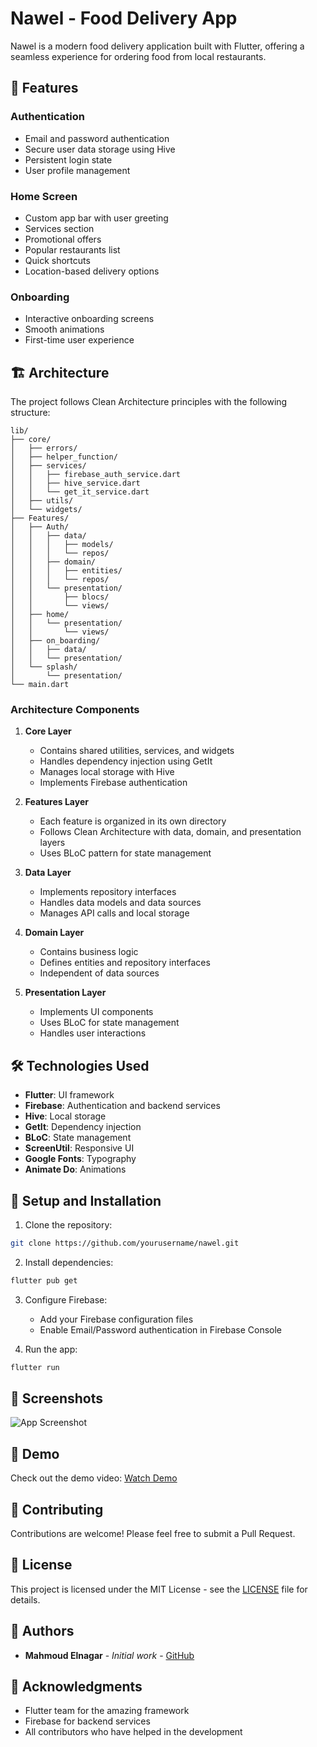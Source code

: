 # Nawel - Food Delivery App

Nawel is a modern food delivery application built with Flutter, offering a seamless experience for ordering food from local restaurants.

## 🚀 Features

### Authentication
- Email and password authentication
- Secure user data storage using Hive
- Persistent login state
- User profile management

### Home Screen
- Custom app bar with user greeting
- Services section
- Promotional offers
- Popular restaurants list
- Quick shortcuts
- Location-based delivery options

### Onboarding
- Interactive onboarding screens
- Smooth animations
- First-time user experience

## 🏗️ Architecture

The project follows Clean Architecture principles with the following structure:

```
lib/
├── core/
│   ├── errors/
│   ├── helper_function/
│   ├── services/
│   │   ├── firebase_auth_service.dart
│   │   ├── hive_service.dart
│   │   └── get_it_service.dart
│   ├── utils/
│   └── widgets/
├── Features/
│   ├── Auth/
│   │   ├── data/
│   │   │   ├── models/
│   │   │   └── repos/
│   │   ├── domain/
│   │   │   ├── entities/
│   │   │   └── repos/
│   │   └── presentation/
│   │       ├── blocs/
│   │       └── views/
│   ├── home/
│   │   └── presentation/
│   │       └── views/
│   ├── on_boarding/
│   │   ├── data/
│   │   └── presentation/
│   └── splash/
│       └── presentation/
└── main.dart
```

### Architecture Components

1. **Core Layer**
   - Contains shared utilities, services, and widgets
   - Handles dependency injection using GetIt
   - Manages local storage with Hive
   - Implements Firebase authentication

2. **Features Layer**
   - Each feature is organized in its own directory
   - Follows Clean Architecture with data, domain, and presentation layers
   - Uses BLoC pattern for state management

3. **Data Layer**
   - Implements repository interfaces
   - Handles data models and data sources
   - Manages API calls and local storage

4. **Domain Layer**
   - Contains business logic
   - Defines entities and repository interfaces
   - Independent of data sources

5. **Presentation Layer**
   - Implements UI components
   - Uses BLoC for state management
   - Handles user interactions

## 🛠️ Technologies Used

- **Flutter**: UI framework
- **Firebase**: Authentication and backend services
- **Hive**: Local storage
- **GetIt**: Dependency injection
- **BLoC**: State management
- **ScreenUtil**: Responsive UI
- **Google Fonts**: Typography
- **Animate Do**: Animations

## 🔧 Setup and Installation

1. Clone the repository:
```bash
git clone https://github.com/yourusername/nawel.git
```

2. Install dependencies:
```bash
flutter pub get
```

3. Configure Firebase:
   - Add your Firebase configuration files
   - Enable Email/Password authentication in Firebase Console

4. Run the app:
```bash
flutter run
```

## 📱 Screenshots

![App Screenshot](https://github.com/user-attachments/assets/ae363c42-f440-49be-8637-b1e142c2b851)

## 🎥 Demo

Check out the demo video: [Watch Demo](https://github.com/user-attachments/assets/f1dc153f-8d8e-45a1-a1c5-afaa3bcacb7b)


## 🤝 Contributing

Contributions are welcome! Please feel free to submit a Pull Request.

## 📄 License

This project is licensed under the MIT License - see the [LICENSE](LICENSE) file for details.

## 👥 Authors

- **Mahmoud Elnagar** - *Initial work* - [GitHub](https://github.com/mahmoudelnagar)

## 🙏 Acknowledgments

- Flutter team for the amazing framework
- Firebase for backend services
- All contributors who have helped in the development

